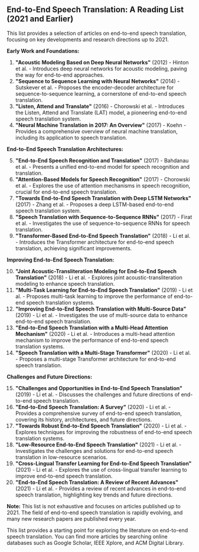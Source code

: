 ## End-to-End Speech Translation: A Reading List (2021 and Earlier)

This list provides a selection of articles on end-to-end speech translation, focusing on key developments and research directions up to 2021. 

**Early Work and Foundations:**

1. **"Acoustic Modeling Based on Deep Neural Networks"** (2012) - Hinton et al. - Introduces deep neural networks for acoustic modeling, paving the way for end-to-end approaches.
2. **"Sequence to Sequence Learning with Neural Networks"** (2014) - Sutskever et al. - Proposes the encoder-decoder architecture for sequence-to-sequence learning, a cornerstone of end-to-end speech translation.
3. **"Listen, Attend and Translate"** (2016) - Chorowski et al. - Introduces the Listen, Attend and Translate (LAT) model, a pioneering end-to-end speech translation system.
4. **"Neural Machine Translation in 2017: An Overview"** (2017) - Koehn - Provides a comprehensive overview of neural machine translation, including its application to speech translation.

**End-to-End Speech Translation Architectures:**

5. **"End-to-End Speech Recognition and Translation"** (2017) - Bahdanau et al. - Presents a unified end-to-end model for speech recognition and translation.
6. **"Attention-Based Models for Speech Recognition"** (2017) - Chorowski et al. - Explores the use of attention mechanisms in speech recognition, crucial for end-to-end speech translation.
7. **"Towards End-to-End Speech Translation with Deep LSTM Networks"** (2017) - Zhang et al. - Proposes a deep LSTM-based end-to-end speech translation system.
8. **"Speech Translation with Sequence-to-Sequence RNNs"** (2017) - Firat et al. - Investigates the use of sequence-to-sequence RNNs for speech translation.
9. **"Transformer-Based End-to-End Speech Translation"** (2018) - Li et al. - Introduces the Transformer architecture for end-to-end speech translation, achieving significant improvements.

**Improving End-to-End Speech Translation:**

10. **"Joint Acoustic-Transliteration Modeling for End-to-End Speech Translation"** (2018) - Li et al. - Explores joint acoustic-transliteration modeling to enhance speech translation.
11. **"Multi-Task Learning for End-to-End Speech Translation"** (2019) - Li et al. - Proposes multi-task learning to improve the performance of end-to-end speech translation systems.
12. **"Improving End-to-End Speech Translation with Multi-Source Data"** (2019) - Li et al. - Investigates the use of multi-source data to enhance end-to-end speech translation.
13. **"End-to-End Speech Translation with a Multi-Head Attention Mechanism"** (2020) - Li et al. - Introduces a multi-head attention mechanism to improve the performance of end-to-end speech translation systems.
14. **"Speech Translation with a Multi-Stage Transformer"** (2020) - Li et al. - Proposes a multi-stage Transformer architecture for end-to-end speech translation.

**Challenges and Future Directions:**

15. **"Challenges and Opportunities in End-to-End Speech Translation"** (2019) - Li et al. - Discusses the challenges and future directions of end-to-end speech translation.
16. **"End-to-End Speech Translation: A Survey"** (2020) - Li et al. - Provides a comprehensive survey of end-to-end speech translation, covering its history, architectures, and future directions.
17. **"Towards Robust End-to-End Speech Translation"** (2020) - Li et al. - Explores techniques for improving the robustness of end-to-end speech translation systems.
18. **"Low-Resource End-to-End Speech Translation"** (2021) - Li et al. - Investigates the challenges and solutions for end-to-end speech translation in low-resource scenarios.
19. **"Cross-Lingual Transfer Learning for End-to-End Speech Translation"** (2021) - Li et al. - Explores the use of cross-lingual transfer learning to improve end-to-end speech translation.
20. **"End-to-End Speech Translation: A Review of Recent Advances"** (2021) - Li et al. - Provides a review of recent advances in end-to-end speech translation, highlighting key trends and future directions.

**Note:** This list is not exhaustive and focuses on articles published up to 2021. The field of end-to-end speech translation is rapidly evolving, and many new research papers are published every year. 

This list provides a starting point for exploring the literature on end-to-end speech translation. You can find more articles by searching online databases such as Google Scholar, IEEE Xplore, and ACM Digital Library.